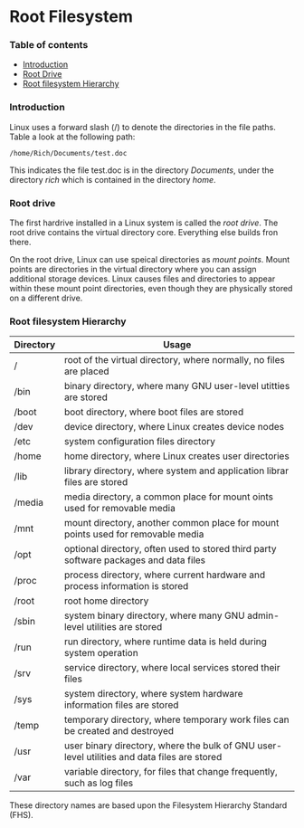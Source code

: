 # Root Filesystem

### Table of contents

- [Introduction](#introduction)
- [Root Drive](#root-drive)
- [Root filesystem Hierarchy](#root-filesystem-hierarchy)


### Introduction

Linux uses a forward slash (/) to denote the directories in the file paths. Table a look at the following path:

```
/home/Rich/Documents/test.doc
```

This indicates the file test.doc is in the directory *Documents*, under the directory *rich* which is contained in the directory *home*.


### Root drive

The first hardrive installed in a Linux system is called the *root drive*. The root drive contains the virtual directory core. Everything else builds fron there.

On the root drive, Linux can use speical directories as *mount points*. Mount points are directories in the virtual directory where you can assign additional storage devices. Linux causes files and directories to appear within these mount point directories, even though they are physically stored on a different drive.

### Root filesystem Hierarchy 

| **Directory** | **Usage** | 
|-----|-----|
| / | root of the virtual directory, where normally, no files are placed |
| /bin | binary directory, where many GNU user-level utitties are stored | 
| /boot | boot directory, where boot files are stored |
| /dev | device directory, where Linux creates device nodes |
| /etc | system configuration files directory |
| /home | home directory, where Linux creates user directories |
| /lib | library directory, where system and application librar files are stored |
| /media | media directory, a common place for mount oints used for removable media |
| /mnt | mount directory, another common place for mount points used for removable media |
| /opt | optional directory, often used to stored third party software packages and data files |
| /proc | process directory, where current hardware and process information is stored |
| /root | root home directory |
| /sbin | system binary directory, where many GNU admin-level utilities are stored |
| /run | run directory, where runtime data is held during system operation | 
| /srv | service directory, where local services stored their files |
| /sys | system directory, where system hardware information files are stored |
| /temp | temporary directory, where temporary work files can be created and destroyed |
| /usr | user binary directory, where the bulk of GNU user-level utilities and data files are stored |
| /var | variable directory, for files that change frequently, such as log files |

These directory names are based upon the Filesystem Hierarchy Standard (FHS).
